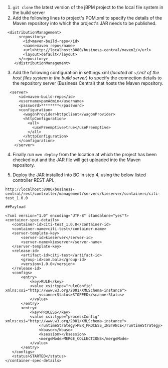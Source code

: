 1. `git clone` the latest version of the jBPM project to the local file system in the build server
2. Add the following lines to project's POM.xml to specify the details of the Maven repository into which the project's JAR needs to be published. 

```
 <distributionManagement>  
      <repository>  
        <id>maven-build-repo</id>  
        <name>maven repo</name>  
        <url>http://localhost:8080/business-central/maven2/</url>  
        <layout>default</layout>  
      </repository>  
    </distributionManagement>
```   

3. Add the following configuration in settings.xml (_located at ~/.m2 of the host files system in the build server_) to specify the connection details to the repository server (Business Central) that hosts the Maven repository. 

```   
  <server>  
      <id>maven-build-repo</id>  
      <username>pamAdmin</username>  
      <password>********</password>  
      <configuration>  
        <wagonProvider>httpclient</wagonProvider>  
        <httpConfiguration>  
          <all>  
            <usePreemptive>true</usePreemptive>  
          </all>  
        </httpConfiguration>  
      </configuration>  
    </server>
 ```   
 4. Finally run `mvn deploy` from the location at which the project has been checked out and the JAR file will get uploaded into the Maven repository.
 
 5. Deploy the JAR installed into BC in step 4, using the below listed controller REST API.
 
 ```
 http://localhost:8080/business-central/rest/controller/management/servers/kieserver/containers/citi-test_1.0.0

##Payload

<?xml version="1.0" encoding="UTF-8" standalone="yes"?>
<container-spec-details>
    <container-id>citi-test_1.0.0</container-id>
    <container-name>citi-test</container-name>
    <server-template-key>
        <server-id>kieserver</server-id>
        <server-name>kieserver</server-name>
    </server-template-key>
    <release-id>
        <artifact-id>citi-test</artifact-id>
        <group-id>com.bala</group-id>
        <version>1.0.0</version>
    </release-id>
    <configs>
        <entry>
            <key>RULE</key>
            <value xsi:type="ruleConfig" xmlns:xsi="http://www.w3.org/2001/XMLSchema-instance">
                <scannerStatus>STOPPED</scannerStatus>
            </value>
        </entry>
        <entry>
            <key>PROCESS</key>
            <value xsi:type="processConfig" xmlns:xsi="http://www.w3.org/2001/XMLSchema-instance">
                <runtimeStrategy>PER_PROCESS_INSTANCE</runtimeStrategy>
                <kbase></kbase>
                <ksession></ksession>
                <mergeMode>MERGE_COLLECTIONS</mergeMode>
            </value>
        </entry>
    </configs>
    <status>STARTED</status>
</container-spec-details>
```
